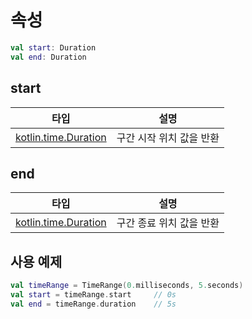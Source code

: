 # 속성
```kotlin
val start: Duration
val end: Duration
```

## start
|타입|설명|
|:--:|--|
|[kotlin.time.Duration](https://kotlinlang.org/api/latest/jvm/stdlib/kotlin.time/-duration/)|구간 시작 위치 값을 반환|

## end
|타입|설명|
|:--:|--|
|[kotlin.time.Duration](https://kotlinlang.org/api/latest/jvm/stdlib/kotlin.time/-duration/)|구간 종료 위치 값을 반환|

## 사용 예제
```kotlin
val timeRange = TimeRange(0.milliseconds, 5.seconds)
val start = timeRange.start	    // 0s
val end = timeRange.duration    // 5s
```
